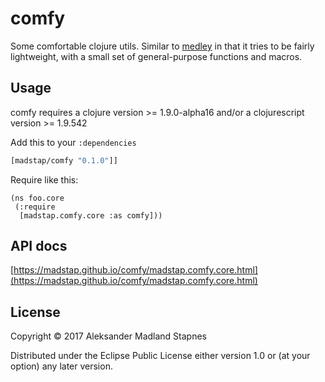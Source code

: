 # comfy

Some comfortable clojure utils. Similar to [medley](https://github.com/weavejester/medley)
in that it tries to be fairly lightweight,
with a small set of general-purpose functions and macros.

## Usage

comfy requires a clojure version >= 1.9.0-alpha16
and/or a clojurescript version >= 1.9.542

Add this to your `:dependencies`

```clojure
[madstap/comfy "0.1.0"]]
```

Require like this:

```
(ns foo.core
 (:require
  [madstap.comfy.core :as comfy]))
```

## API docs

[https://madstap.github.io/comfy/madstap.comfy.core.html](https://madstap.github.io/comfy/madstap.comfy.core.html)

## License

Copyright © 2017 Aleksander Madland Stapnes

Distributed under the Eclipse Public License either version 1.0 or (at
your option) any later version.
